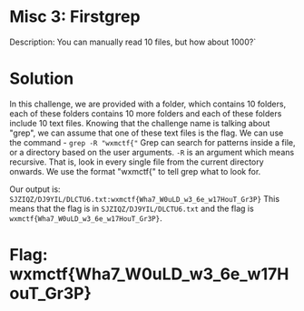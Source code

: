 # Misc 3: Firstgrep
Description: You can manually read 10 files, but how about 1000?`

# Solution
In this challenge, we are provided with a folder, which contains 10 folders, each of these folders contains 10 more folders and each of these folders include 10 text files. Knowing that the challenge name is talking about "grep", we can assume that one of these text files is the flag. We can use the command -
`grep -R "wxmctf{"`
Grep can search for patterns inside a file, or a directory based on the user arguments. `-R` is an argument which means recursive. That is, look in every single file from the current directory onwards. We use the format "wxmctf{" to tell grep what to look for.

Our output is:
`SJZIQZ/DJ9YIL/DLCTU6.txt:wxmctf{Wha7_W0uLD_w3_6e_w17HouT_Gr3P}` This means that the flag is in `SJZIQZ/DJ9YIL/DLCTU6.txt` and the flag is `wxmctf{Wha7_W0uLD_w3_6e_w17HouT_Gr3P}`.

# Flag: wxmctf{Wha7_W0uLD_w3_6e_w17HouT_Gr3P}
